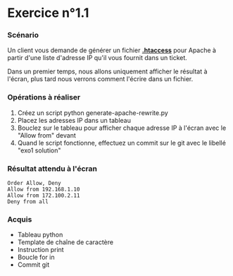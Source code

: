 # Exercice n°1.1

### Scénario

Un client vous demande de générer un fichier [**.htaccess**](http://httpd.apache.org/docs/current/howto/htaccess.html) pour Apache à partir d'une liste d'adresse IP qu'il vous fournit dans un ticket. 

Dans un premier temps, nous allons uniquement afficher le résultat à l'écran, plus tard nous verrons comment l'écrire dans un fichier.

### Opérations à réaliser

1. Créez un script python generate-apache-rewrite.py
2. Placez les adresses IP dans un tableau
3. Bouclez sur le tableau pour afficher chaque adresse IP à l'écran avec le "Allow from" devant
4. Quand le script fonctionne, effectuez un commit sur le git avec le libellé "exo1 solution"

### Résultat attendu à l'écran

```
Order Allow, Deny
Allow from 192.168.1.10
Allow from 172.100.2.11
Deny from all
```

### Acquis

- Tableau python
- Template de chaîne de caractère
- Instruction print
- Boucle for in
- Commit git
